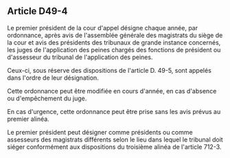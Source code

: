 Article D49-4
----
Le premier président de la cour d'appel désigne chaque année, par ordonnance,
après avis de l'assemblée générale des magistrats du siège de la cour et avis
des présidents des tribunaux de grande instance concernés, les juges de
l'application des peines chargés des fonctions de président ou d'assesseur du
tribunal de l'application des peines.

Ceux-ci, sous réserve des dispositions de l'article D. 49-5, sont appelés dans
l'ordre de leur désignation.

Cette ordonnance peut être modifiée en cours d'année, en cas d'absence ou
d'empêchement du juge.

En cas d'urgence, cette ordonnance peut être prise sans les avis prévus au
premier alinéa.

Le premier président peut désigner comme présidents ou comme assesseurs des
magistrats différents selon le lieu dans lequel le tribunal doit siéger
conformément aux dispositions du troisième alinéa de l'article 712-3.
